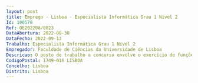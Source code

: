 ```yaml
--- 
layout: post
title: Emprego - Lisboa - Especialista Informática Grau 1 Nível 2
Id: 100578
Ref: OE202208/0823
DataAbertura: 2022-08-30
DataFecho: 2022-09-13
Trabalho: Especialista Informática Grau 1 Nível 2
Empregador: Faculdade de Ciências da Universidade de Lisboa
Descricao: O posto de trabalho a concurso envolve o exercício de funções da carreira de Especialista de Informática e categoria de Especialista de Informática de Grau 1, Nível 2, tal como descritas no Decreto Lei n.º 97 2001, de 26 de março e na Portaria n.º 358 2002, de 03 de abril.
CodigoPostal: 1749-016 LISBOA
Concelho: Lisboa
Distrito: Lisboa
--- 
```

